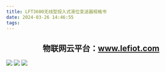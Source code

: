 ```yaml
---
title: LFT3600无线型投入式液位变送器规格书
date: 2024-03-26 14:46:55
tags:
---
```

## <center>物联网云平台：www.lefiot.com</center>

![](https://pic1.imgdb.cn/item/67bd2afed0e0a243d4043f71.webp)
![](https://pic1.imgdb.cn/item/67bd2affd0e0a243d4043f73.webp)
![](https://pic1.imgdb.cn/item/67bd2b00d0e0a243d4043f74.webp)